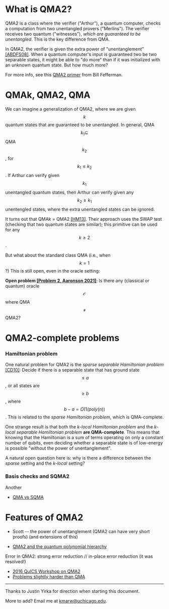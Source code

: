 # What is QMA2?

QMA2 is a class where the verifier ("Arthur"), a quantum computer, checks a computation from two unentangled provers ("Merlins"). The verifier receives two quantum  ("witnesses"), *which are guaranteed to be unentangled*. This is the key difference from QMA.


In QMA2, the verifier is given the extra power of "unentanglement" [[ABDFS08]](https://arxiv.org/pdf/0804.0802.pdf). When a quantum computer's input is guaranteed two be two separable states, it might be able to "do more" than if it was initialized with an unknown quantum state. But how much more?

For more info, see this [QMA2 primer](http://www.billfefferman.com/wp-content/uploads/2016/11/bill-qma2Tutorial.pdf) from Bill Fefferman.

# QMAk, QMA2, QMA

We can imagine a generalization of QMA2, where we are given $$k$$ quantum states that are guaranteed to be unentangled. In general, QMA$$k_1 \subseteq$$ QMA$$k_2$$, for $$k_1 \le k_2$$. If Arthur can verify given $$k_1$$ unentangled quantum states, then Arthur can verify given any $$k_2 \ge k_1$$ unentengled states, where the extra unentangled states can be ignored.

It turns out that QMAk = QMA2 [[HM13]](https://arxiv.org/pdf/1001.0017.pdf). Their approach uses the SWAP test (checking that two quantum states are similar); this primitive can be used for any $$k \ge 2$$.

But what about the standard class QMA (i.e., when $$k=1$$?) This is still open, even in the oracle setting:

**Open problem [[Problem 2, Aaronson 2021]](https://arxiv.org/pdf/2109.06917.pdf)**: Is there any (classical or quantum) oracle $$\mathcal{O}$$ where QMA $$\ne$$ QMA2?

# QMA2-complete problems

### Hamiltonian problem

One natural problem for QMA2 is the *sparse separable Hamiltonian problem* [[CD10]](https://arxiv.org/pdf/1111.5247.pdf): Decide if there is a separable state that has ground state $$\le a$$, or all states are $$\ge b$$, where $$b-a = \Omega(1/poly(n))$$. This is related to the *sparse Hamiltonian problem*, which is QMA-complete.

One strange result is that both the *k-local Hamiltonian problem* and the *k-local separable Hamiltonian problem* **are QMA-complete**. This means that knowing that the Hamiltonian is a sum of terms operating on only a constant number of qubits, even deciding whether a separable state is of low-energy is possible "without the power of unentanglement".

A natural open question here is: why is there a difference between the *sparse* setting and the *k-local* setting?

### Basis checks and SQMA2
Another
- [QMA vs SQMA](https://arxiv.org/pdf/1410.2882.pdf)

# Features of QMA2

* Scott -- the power of unentanglement (QMA2 can have very short proofs) (and extensions of this)
- [QMA2 and the quantum polynomial hierarchy](https://arxiv.org/pdf/1805.11139.pdf)

Error in QMA2: strong error reduction // in-place error reduction (it was resolved!)


- [2016 QuICS Workshop on QMA2](http://qma2016.quics.umd.edu/agenda)
- [Problems slightly harder than QMA](https://ieeexplore.ieee.org/abstract/document/6875473)

---

Thanks to Justin Yirka for direction when starting this document.

More to add? Email me at [kmarw@uchicago.edu](mailto:kmarw@uchicago.edu).
